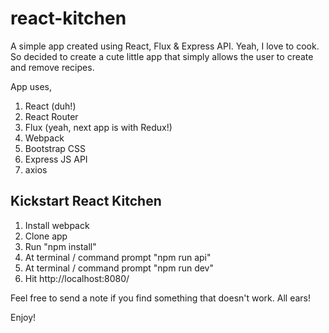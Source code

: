 # react-kitchen
A simple app created using React, Flux &amp; Express API. Yeah, I love to cook. So decided to create a cute little app that simply
allows the user to create and remove recipes. 

App uses,

1. React (duh!)
2. React Router
3. Flux (yeah, next app is with Redux!)
4. Webpack
5. Bootstrap CSS
6. Express JS API
7. axios

## Kickstart React Kitchen

1. Install webpack
2. Clone app
3. Run "npm install"
4. At terminal / command prompt "npm run api"
5. At terminal / command prompt "npm run dev"
6. Hit http://localhost:8080/

Feel free to send a note if you find something that doesn't work. All ears!

Enjoy!

